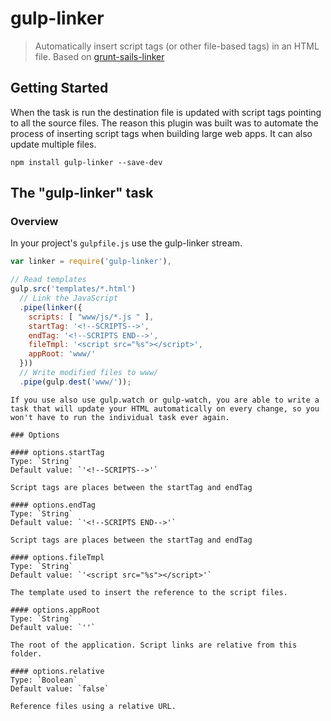 # gulp-linker

> Automatically insert script tags (or other file-based tags) in an HTML file.
> Based on [grunt-sails-linker](https://github.com/Zolmeister/grunt-sails-linker)

## Getting Started

When the task is run the destination file is updated with script tags pointing to all the source files. The reason this plugin was built was to automate the process of inserting script tags when building large web apps.  It can also update multiple files.

```shell
npm install gulp-linker --save-dev
```

## The "gulp-linker" task

### Overview
In your project's `gulpfile.js` use the gulp-linker stream.

```js
var linker = require('gulp-linker'),

// Read templates
gulp.src('templates/*.html')
  // Link the JavaScript
  .pipe(linker({
    scripts: [ "www/js/*.js " ],
    startTag: '<!--SCRIPTS-->',
    endTag: '<!--SCRIPTS END-->',
    fileTmpl: '<script src="%s"></script>',
    appRoot: 'www/'
  }))
  // Write modified files to www/
  .pipe(gulp.dest('www/'));
```

```watch
If you use also use gulp.watch or gulp-watch, you are able to write a task that will update your HTML automatically on every change, so you won't have to run the individual task ever again.

### Options

#### options.startTag
Type: `String`
Default value: `'<!--SCRIPTS-->'`

Script tags are places between the startTag and endTag

#### options.endTag
Type: `String`
Default value: `'<!--SCRIPTS END-->'`

Script tags are places between the startTag and endTag

#### options.fileTmpl
Type: `String`
Default value: `'<script src="%s"></script>'`

The template used to insert the reference to the script files.

#### options.appRoot
Type: `String`
Default value: `''`

The root of the application. Script links are relative from this folder.

#### options.relative
Type: `Boolean`
Default value: `false`

Reference files using a relative URL.

